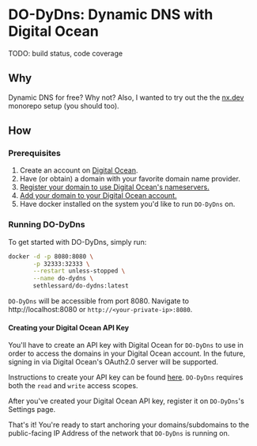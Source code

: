 # DO-DyDns: Dynamic DNS with Digital Ocean

TODO: build status, code coverage

## Why

Dynamic DNS for free? Why not? Also, I wanted to try out the the [nx.dev](https://nx.dev) monorepo setup (you should too).

## How

### Prerequisites

1. Create an account on [Digital Ocean](https://digitalocean.com).
2. Have (or obtain) a domain with your favorite domain name provider.
3. [Register your domain to use Digital Ocean's nameservers.](https://www.digitalocean.com/community/tutorials/how-to-point-to-digitalocean-nameservers-from-common-domain-registrars)
4. [Add your domain to your Digital Ocean account.](https://www.digitalocean.com/docs/networking/dns/how-to/add-domains/)
5. Have docker installed on the system you'd like to run `DO-DyDns` on.

### Running DO-DyDns

To get started with DO-DyDns, simply run:

```bash
docker -d -p 8080:8080 \
       -p 32333:32333 \
       --restart unless-stopped \
       --name do-dydns \
       sethlessard/do-dydns:latest
```

`DO-DyDns` will be accessible from port 8080. Navigate to http://localhost:8080 or `http://<your-private-ip>:8080`.

#### Creating your Digital Ocean API Key

You'll have to create an API key with Digital Ocean for `DO-DyDns` to use in order to access the domains in your Digital Ocean account. In the future, signing in via Digital Ocean's OAuth2.0 server will be supported.

Instructions to create your API key can be found [here](https://www.digitalocean.com/docs/apis-clis/api/create-personal-access-token/). `DO-DyDns` requires both the `read` and `write` access scopes.

After you've created your Digital Ocean API key, register it on `DO-DyDns`'s Settings page.

That's it! You're ready to start anchoring your domains/subdomains to the public-facing IP Address of the network that `DO-DyDns` is running on.
